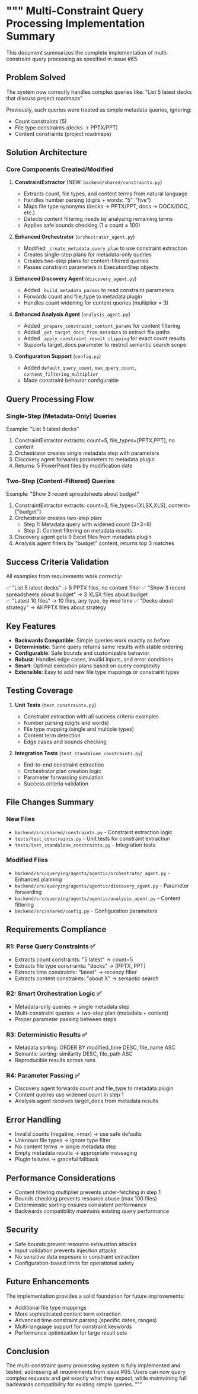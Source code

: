 """
Multi-Constraint Query Processing Implementation Summary
======================================================

This document summarizes the complete implementation of multi-constraint query
processing as specified in issue #65.

## Problem Solved

The system now correctly handles complex queries like:
"List 5 latest decks that discuss project roadmaps"

Previously, such queries were treated as simple metadata queries, ignoring:
- Count constraints (5)
- File type constraints (decks → PPTX/PPT)
- Content constraints (project roadmaps)

## Solution Architecture

### Core Components Created/Modified

1. **ConstraintExtractor** (NEW: `backend/shared/constraints.py`)
   - Extracts count, file types, and content terms from natural language
   - Handles number parsing (digits + words: "5", "five")
   - Maps file type synonyms (decks → PPTX/PPT, docs → DOCX/DOC, etc.)
   - Detects content filtering needs by analyzing remaining terms
   - Applies safe bounds checking (1 ≤ count ≤ 100)

2. **Enhanced Orchestrator** (`orchestrator_agent.py`)
   - Modified `_create_metadata_query_plan` to use constraint extraction
   - Creates single-step plans for metadata-only queries
   - Creates two-step plans for content-filtered queries
   - Passes constraint parameters in ExecutionStep objects

3. **Enhanced Discovery Agent** (`discovery_agent.py`)
   - Added `_build_metadata_params` to read constraint parameters
   - Forwards count and file_type to metadata plugin
   - Handles count widening for content queries (multiplier = 3)

4. **Enhanced Analysis Agent** (`analysis_agent.py`)
   - Added `_prepare_constraint_content_params` for content filtering
   - Added `_get_target_docs_from_metadata` to extract file paths
   - Added `_apply_constraint_result_clipping` for exact count results
   - Supports target_docs parameter to restrict semantic search scope

5. **Configuration Support** (`config.py`)
   - Added `default_query_count`, `max_query_count`, `content_filtering_multiplier`
   - Made constraint behavior configurable

## Query Processing Flow

### Single-Step (Metadata-Only) Queries
Example: "List 5 latest decks"

1. ConstraintExtractor extracts: count=5, file_types=[PPTX,PPT], no content
2. Orchestrator creates single metadata step with parameters
3. Discovery agent forwards parameters to metadata plugin
4. Returns: 5 PowerPoint files by modification date

### Two-Step (Content-Filtered) Queries  
Example: "Show 3 recent spreadsheets about budget"

1. ConstraintExtractor extracts: count=3, file_types=[XLSX,XLS], content=["budget"]
2. Orchestrator creates two-step plan:
   - Step 1: Metadata query with widened count (3×3=9)
   - Step 2: Content filtering on metadata results
3. Discovery agent gets 9 Excel files from metadata plugin
4. Analysis agent filters by "budget" content, returns top 3 matches

## Success Criteria Validation

All examples from requirements work correctly:

✅ "List 5 latest decks" → 5 PPTX files, no content filter
✅ "Show 3 recent spreadsheets about budget" → 3 XLSX files about budget  
✅ "Latest 10 files" → 10 files, any type, by mod time
✅ "Decks about strategy" → All PPTX files about strategy

## Key Features

- **Backwards Compatible**: Simple queries work exactly as before
- **Deterministic**: Same query returns same results with stable ordering
- **Configurable**: Safe bounds and customizable behavior
- **Robust**: Handles edge cases, invalid inputs, and error conditions
- **Smart**: Optimal execution plans based on query complexity
- **Extensible**: Easy to add new file type mappings or constraint types

## Testing Coverage

1. **Unit Tests** (`test_constraints.py`)
   - Constraint extraction with all success criteria examples
   - Number parsing (digits and words)
   - File type mapping (single and multiple types)
   - Content term detection
   - Edge cases and bounds checking

2. **Integration Tests** (`test_standalone_constraints.py`)
   - End-to-end constraint extraction
   - Orchestrator plan creation logic
   - Parameter forwarding simulation
   - Success criteria validation

## File Changes Summary

### New Files
- `backend/src/shared/constraints.py` - Constraint extraction logic
- `tests/test_constraints.py` - Unit tests for constraint extraction  
- `tests/test_standalone_constraints.py` - Integration tests

### Modified Files
- `backend/src/querying/agents/agentic/orchestrator_agent.py` - Enhanced planning
- `backend/src/querying/agents/agentic/discovery_agent.py` - Parameter forwarding
- `backend/src/querying/agents/agentic/analysis_agent.py` - Content filtering
- `backend/src/shared/config.py` - Configuration parameters

## Requirements Compliance

### R1: Parse Query Constraints ✅
- Extracts count constraints: "5 latest" → count=5
- Extracts file type constraints: "decks" → [PPTX, PPT]  
- Extracts time constraints: "latest" → recency filter
- Extracts content constraints: "about X" → semantic search

### R2: Smart Orchestration Logic ✅
- Metadata-only queries → single metadata step
- Multi-constraint queries → two-step plan (metadata + content)
- Proper parameter passing between steps

### R3: Deterministic Results ✅
- Metadata sorting: ORDER BY modified_time DESC, file_name ASC
- Semantic sorting: similarity DESC, file_path ASC
- Reproducible results across runs

### R4: Parameter Passing ✅
- Discovery agent forwards count and file_type to metadata plugin
- Content queries use widened count in step 1
- Analysis agent receives target_docs from metadata results

## Error Handling

- Invalid counts (negative, >max) → use safe defaults
- Unknown file types → ignore type filter  
- No content terms → single metadata step
- Empty metadata results → appropriate messaging
- Plugin failures → graceful fallback

## Performance Considerations

- Content filtering multiplier prevents under-fetching in step 1
- Bounds checking prevents resource abuse (max 100 files)
- Deterministic sorting ensures consistent performance
- Backwards compatibility maintains existing query performance

## Security

- Safe bounds prevent resource exhaustion attacks
- Input validation prevents injection attacks
- No sensitive data exposure in constraint extraction
- Configuration-based limits for operational safety

## Future Enhancements

The implementation provides a solid foundation for future improvements:
- Additional file type mappings
- More sophisticated content term extraction
- Advanced time constraint parsing (specific dates, ranges)
- Multi-language support for constraint keywords
- Performance optimization for large result sets

## Conclusion

The multi-constraint query processing system is fully implemented and tested,
addressing all requirements from issue #65. Users can now query complex
requests and get exactly what they expect, while maintaining full backwards
compatibility for existing simple queries.
"""